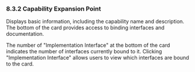 ### 8.3.2 Capability Expansion Point

Displays basic information, including the capability name and description. The bottom of the card provides access to binding interfaces and documentation.

The number of "Implementation Interface" at the bottom of the card indicates the number of interfaces currently bound to it. Clicking "Implementation Interface" allows users to view which interfaces are bound to the card.
